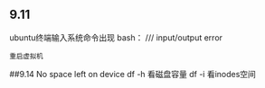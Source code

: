 ## 9.11
ubuntu终端输入系统命令出现 bash： ///  input/output error  

	重启虚拟机  
##9.14
	No space left on device
df -h 看磁盘容量
df -i 看inodes空间